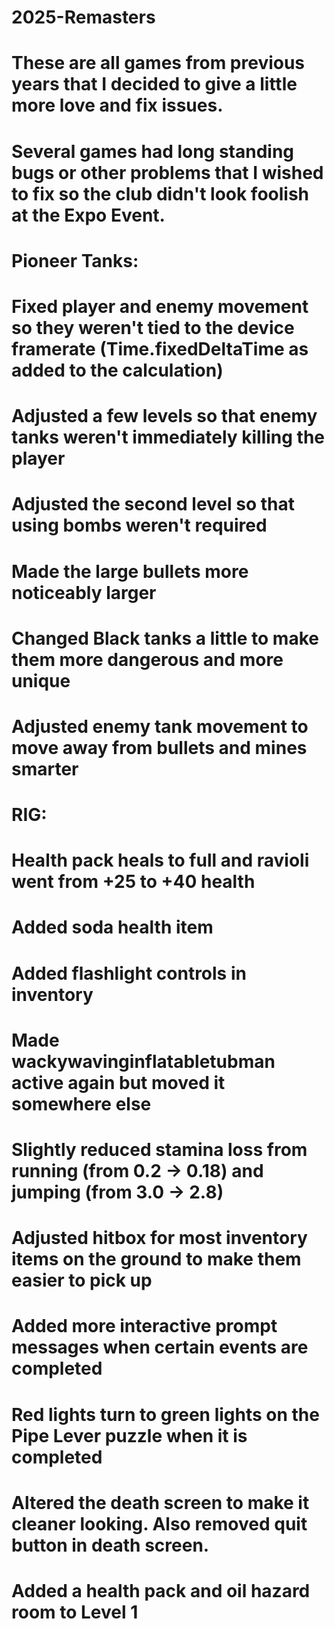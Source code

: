 # 2025-Remasters

# These are all games from previous years that I decided to give a little more love and fix issues. 

# Several games had long standing bugs or other problems that I wished to fix so the club didn't look foolish at the Expo Event.



# Pioneer Tanks:
# Fixed player and enemy movement so they weren't tied to the device framerate (Time.fixedDeltaTime as added to the calculation)
# Adjusted a few levels so that enemy tanks weren't immediately killing the player
# Adjusted the second level so that using bombs weren't required
# Made the large bullets more noticeably larger
# Changed Black tanks a little to make them more dangerous and more unique
# Adjusted enemy tank movement to move away from bullets and mines smarter

# RIG:
# Health pack heals to full and ravioli went from +25 to +40 health
# Added soda health item
# Added flashlight controls in inventory
# Made wackywavinginflatabletubman active again but moved it somewhere else
# Slightly reduced stamina loss from running (from 0.2 -> 0.18) and jumping (from 3.0 -> 2.8)
# Adjusted hitbox for most inventory items on the ground to make them easier to pick up
# Added more interactive prompt messages when certain events are completed
# Red lights turn to green lights on the Pipe Lever puzzle when it is completed
# Altered the death screen to make it cleaner looking. Also removed quit button in death screen.
# Added a health pack and oil hazard room to Level 1